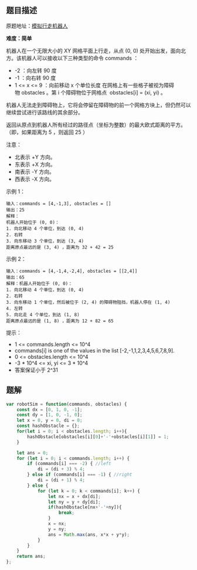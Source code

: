 ## 题目描述

原题地址：[模拟行走机器人](https://leetcode-cn.com/problems/walking-robot-simulation/description/)

**难度：简单**

机器人在一个无限大小的 XY 网格平面上行走，从点 (0, 0) 处开始出发，面向北方。该机器人可以接收以下三种类型的命令 commands ：

- -2 ：向左转 90 度
- -1 ：向右转 90 度
- 1 <= x <= 9 ：向前移动 x 个单位长度
在网格上有一些格子被视为障碍物 obstacles 。第 i 个障碍物位于网格点  obstacles[i] = (xi, yi) 。

机器人无法走到障碍物上，它将会停留在障碍物的前一个网格方块上，但仍然可以继续尝试进行该路线的其余部分。

返回从原点到机器人所有经过的路径点（坐标为整数）的最大欧式距离的平方。（即，如果距离为 5 ，则返回 25 ）

注意：

- 北表示 +Y 方向。
- 东表示 +X 方向。
- 南表示 -Y 方向。
- 西表示 -X 方向。
 

示例 1：
```
输入：commands = [4,-1,3], obstacles = []
输出：25
解释：
机器人开始位于 (0, 0)：
1. 向北移动 4 个单位，到达 (0, 4)
2. 右转
3. 向东移动 3 个单位，到达 (3, 4)
距离原点最远的是 (3, 4) ，距离为 32 + 42 = 25
```
示例 2：
```
输入：commands = [4,-1,4,-2,4], obstacles = [[2,4]]
输出：65
解释：机器人开始位于 (0, 0)：
1. 向北移动 4 个单位，到达 (0, 4)
2. 右转
3. 向东移动 1 个单位，然后被位于 (2, 4) 的障碍物阻挡，机器人停在 (1, 4)
4. 左转
5. 向北走 4 个单位，到达 (1, 8)
距离原点最远的是 (1, 8) ，距离为 12 + 82 = 65
```

提示：
- 1 <= commands.length <= 10^4
- commands[i] is one of the values in the list [-2,-1,1,2,3,4,5,6,7,8,9].
- 0 <= obstacles.length <= 10^4
- -3 * 10^4 <= xi, yi <= 3 * 10^4
- 答案保证小于 2^31

## 题解

```js
var robotSim = function(commands, obstacles) {
    const dx = [0, 1, 0, -1];
    const dy = [1, 0, -1, 0];
    let x = 0, y = 0, di = 0;
    const hashObstacle = {};
    for(let i = 0; i < obstacles.length; i++){
        hashObstacle[obstacles[i][0]+'-'+obstacles[i][1]] = 1;
    }

    let ans = 0;
    for (let i = 0; i < commands.length; i++) {
        if (commands[i] === -2) { //left
            di = (di + 3) % 4;
        } else if (commands[i] === -1) { //right
            di = (di + 1) % 4;
        } else {
            for (let k = 0; k < commands[i]; k++) {
                let nx = x + dx[di];
                let ny = y + dy[di];
                if(hashObstacle[nx+'-'+ny]){
                    break;
                }
                x = nx;
                y = ny;
                ans = Math.max(ans, x*x + y*y);
            }
        }
    }
    return ans;
};
```